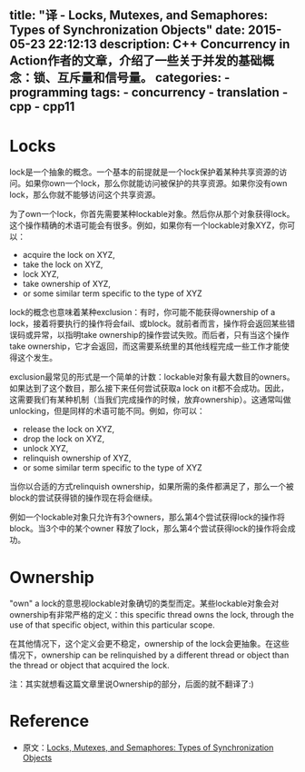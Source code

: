 title: "译 - Locks, Mutexes, and Semaphores: Types of Synchronization Objects"
date: 2015-05-23 22:12:13
description: C++ Concurrency in Action作者的文章，介绍了一些关于并发的基础概念：锁、互斥量和信号量。
categories:
    - programming
tags:
    - concurrency
    - translation
    - cpp
    - cpp11
---

# Locks

lock是一个抽象的概念。一个基本的前提就是一个lock保护着某种共享资源的访问。如果你own一个lock，那么你就能访问被保护的共享资源。如果你没有own lock，那么你就不能够访问这个共享资源。

为了own一个lock，你首先需要某种lockable对象。然后你从那个对象获得lock。这个操作精确的术语可能会有很多。例如，如果你有一个lockable对象XYZ，你可以：

* acquire the lock on XYZ,
* take the lock on XYZ,
* lock XYZ,
* take ownership of XYZ,
* or some similar term specific to the type of XYZ

lock的概念也意味着某种exclusion：有时，你可能不能获得ownership of a lock，接着将要执行的操作将会fail、或block。就前者而言，操作将会返回某些错误码或异常，以指明take ownership的操作尝试失败。而后者，只有当这个操作take ownership，它才会返回，而这需要系统里的其他线程完成一些工作才能使得这个发生。

exclusion最常见的形式是一个简单的计数：lockable对象有最大数目的owners。如果达到了这个数目，那么接下来任何尝试获取a lock on it都不会成功。因此，这需要我们有某种机制（当我们完成操作的时候，放弃ownership）。这通常叫做unlocking，但是同样的术语可能不同。例如，你可以：

* release the lock on XYZ,
* drop the lock on XYZ,
* unlock XYZ,
* relinquish ownership of XYZ,
* or some similar term specific to the type of XYZ

当你以合适的方式relinquish ownership，如果所需的条件都满足了，那么一个被block的尝试获得锁的操作现在将会继续。

例如一个lockable对象只允许有3个owners，那么第4个尝试获得lock的操作将block。当3个中的某个owner 释放了lock，那么第4个尝试获得lock的操作将会成功。

# Ownership

"own" a lock的意思视lockable对象确切的类型而定。某些lockable对象会对ownership有非常严格的定义：this specific thread owns the lock, through the use of that specific object, within this particular scope.

在其他情况下，这个定义会更不稳定，ownership of the lock会更抽象。在这些情况下，ownership can be relinquished by a different thread or object than the thread or object that acquired the lock.

注：其实就想看这篇文章里说Ownership的部分，后面的就不翻译了:)

# Reference

* 原文：[Locks, Mutexes, and Semaphores: Types of Synchronization Objects](https://www.justsoftwaresolutions.co.uk/threading/locks-mutexes-semaphores.html)
